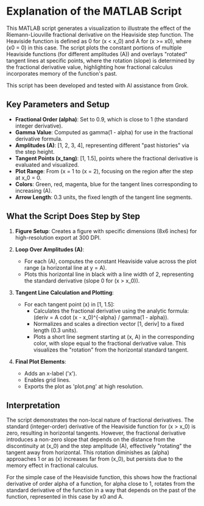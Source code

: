 # Explanation of the MATLAB Script

This MATLAB script generates a visualization to illustrate the effect of the Riemann-Liouville fractional derivative on the Heaviside step function. The Heaviside function is defined as 0 for (x < x_0) and A for (x >= x0), where (x0 = 0) in this case. The script plots the constant portions of multiple Heaviside functions (for different amplitudes \(A\)) and overlays "rotated" tangent lines at specific points, where the rotation (slope) is determined by the fractional derivative value, highlighting how fractional calculus incorporates memory of the function's past.

This script has been developed and tested with AI assistance from Grok.

## Key Parameters and Setup
- **Fractional Order (alpha)**: Set to 0.9, which is close to 1 (the standard integer derivative).
- **Gamma Value**: Computed as gamma(1 - alpha) for use in the fractional derivative formula.
- **Amplitudes (A)**: [1, 2, 3, 4], representing different "past histories" via the step height.
- **Tangent Points (x_tang)**: [1, 1.5], points where the fractional derivative is evaluated and visualized.
- **Plot Range**: From (x = 1 to (x = 2), focusing on the region after the step at x_0 = 0.
- **Colors**: Green, red, magenta, blue for the tangent lines corresponding to increasing (A).
- **Arrow Length**: 0.3 units, the fixed length of the tangent line segments.

## What the Script Does Step by Step
1. **Figure Setup**: Creates a figure with specific dimensions (8x6 inches) for high-resolution export at 300 DPI.

2. **Loop Over Amplitudes \(A\)**:
   - For each (A), computes the constant Heaviside value across the plot range (a horizontal line at y = A).
   - Plots this horizontal line in black with a line width of 2, representing the standard derivative (slope 0 for (x > x_0)).

3. **Tangent Line Calculation and Plotting**:
   - For each tangent point \(x\) in [1, 1.5]:
     - Calculates the fractional derivative using the analytic formula: (deriv = A cdot (x - x_0)^{-alpha} / gamma(1 - alpha)).
     - Normalizes and scales a direction vector [1, deriv] to a fixed length (0.3 units).
     - Plots a short line segment starting at (x, A) in the corresponding color, with slope equal to the fractional derivative value. This visualizes the "rotation" from the horizontal standard tangent.

4. **Final Plot Elements**:
   - Adds an x-label ('x').
   - Enables grid lines.
   - Exports the plot as 'plot.png' at high resolution.

## Interpretation
The script demonstrates the non-local nature of fractional derivatives. The standard (integer-order) derivative of the Heaviside function for (x > x_0) is zero, resulting in horizontal tangents. However, the fractional derivative introduces a non-zero slope that depends on the distance from the discontinuity at (x_0) and the step amplitude (A), effectively "rotating" the tangent away from horizontal. This rotation diminishes as (alpha) approaches 1 or as (x) increases far from (x_0), but persists due to the memory effect in fractional calculus.

For the simple case of the Heaviside function, this shows how the fractional derivative of order alpha of a function, for alpha close to 1, rotates from the standard derivative of the function in a way that depends on the past of the function, represented in this case by x0 and A.